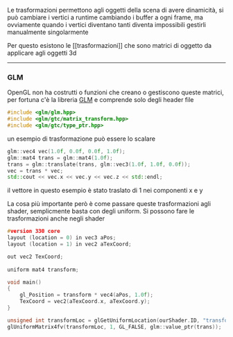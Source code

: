 Le trasformazioni permettono agli oggetti della scena di avere dinamicità, si può cambiare i vertici a runtime cambiando i buffer a ogni frame, ma ovviamente quando i vertici diventano tanti diventa impossibili gestirli manualmente singolarmente

Per questo esistono le [[trasformazioni]] che sono matrici di oggetto da applicare agli oggetti 3d


---
### GLM

OpenGL non ha costrutti o funzioni che creano o gestiscono queste matrici, per fortuna c'è la libreria [GLM](https://glm.g-truc.net/0.9.8/index.html) e comprende solo degli header file

```cpp
#include <glm/glm.hpp>
#include <glm/gtc/matrix_transform.hpp>
#include <glm/gtc/type_ptr.hpp>
```

un esempio di trasformazione può essere lo scalare

```cpp
glm::vec4 vec(1.0f, 0.0f, 0.0f, 1.0f);
glm::mat4 trans = glm::mat4(1.0f);
trans = glm::translate(trans, glm::vec3(1.0f, 1.0f, 0.0f));
vec = trans * vec;
std::cout << vec.x << vec.y << vec.z << std::endl;
```

il vettore in questo esempio è stato traslato di 1 nei componenti x e y

La cosa più importante però è come passare queste trasformazioni agli shader, semplicmente basta con degli uniform. Si possono fare le trasformazioni anche negli shader

```cpp
#version 330 core
layout (location = 0) in vec3 aPos;
layout (location = 1) in vec2 aTexCoord;

out vec2 TexCoord;
  
uniform mat4 transform;

void main()
{
    gl_Position = transform * vec4(aPos, 1.0f);
    TexCoord = vec2(aTexCoord.x, aTexCoord.y);
} 
```

```cpp
unsigned int transformLoc = glGetUniformLocation(ourShader.ID, "transform");
glUniformMatrix4fv(transformLoc, 1, GL_FALSE, glm::value_ptr(trans));
```
